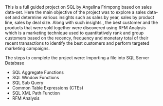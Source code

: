 This is a full guided project on SQL by Angelina Frimpong based on sales data-set. Here the main objective of the project was to explore a sales data-set and determine various insights such as sales by year, sales by product line, sales by deal size. Along with such insights , the best customer and the products that were sold together were discovered using RFM Analysis which is a marketing technique used to quantitatively rank and group customers based on the recency, frequency and monetary total of their recent transactions to identify the best customers and perform targeted marketing campaigns. 

The steps to complete the project were:
 Importing a file into SQL Server Database
- SQL Aggregate Functions
- SQL Window Functions
- SQL Sub Query
- Common Table Expressions (CTEs)
- SQL XML Path Function
- RFM Analysis
